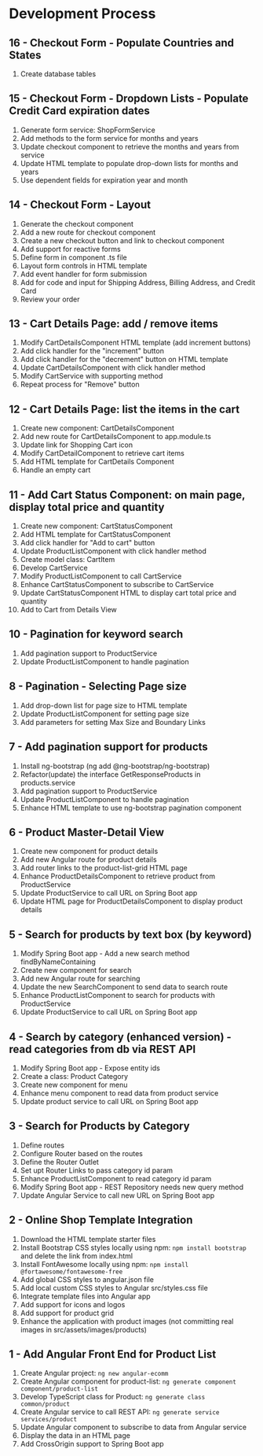 Development Process
===================

16 - Checkout Form - Populate Countries and States
--------------------------------------------------
1. Create database tables

15 - Checkout Form - Dropdown Lists - Populate Credit Card expiration dates
---------------------------------------------------------------------------
1. Generate form service: ShopFormService
2. Add methods to the form service for months and years
3. Update checkout component to retrieve the months and years from service
4. Update HTML template to populate drop-down lists for months and years
5. Use dependent fields for expiration year and month

14 - Checkout Form - Layout
---------------------------
1. Generate the checkout component
2. Add a new route for checkout component
3. Create a new checkout button and link to checkout component
4. Add support for reactive forms
5. Define form in component .ts file
6. Layout form controls in HTML template
7. Add event handler for form submission
8. Add for code and input for Shipping Address, Billing Address, and Credit Card
9. Review your order

13 - Cart Details Page: add / remove items
------------------------------------------
1. Modify CartDetailsComponent HTML template (add increment buttons)
2. Add click handler for the "increment" button
3. Add click handler for the "decrement" button on HTML template
4. Update CartDetailsComponent with click handler method
5. Modify CartService with supporting method
6. Repeat process for "Remove" button

12 - Cart Details Page: list the items in the cart
--------------------------------------------------
1. Create new component: CartDetailsComponent
2. Add new route for CartDetailsComponent to app.module.ts
3. Update link for Shopping Cart icon
4. Modify CartDetailComponent to retrieve cart items
5. Add HTML template for CartDetails Component
6. Handle an empty cart

11 - Add Cart Status Component: on main page, display total price and quantity
------------------------------------------------------------------------------
1. Create new component: CartStatusComponent
2. Add HTML template for CartStatusComponent
3. Add click handler for "Add to cart" button
4. Update ProductListComponent with click handler method
5. Create model class: CartItem
6. Develop CartService
7. Modify ProductListComponent to call CartService
8. Enhance CartStatusComponent to subscribe to CartService
9. Update CartStatusComponent HTML to display cart total price and quantity
10. Add to Cart from Details View

10 - Pagination for keyword search
----------------------------------
1. Add pagination support to ProductService
2. Update ProductListComponent to handle pagination

8 - Pagination - Selecting Page size
------------------------------------
1. Add drop-down list for page size to HTML template
2. Update ProductListComponent for setting page size
3. Add parameters for setting Max Size and Boundary Links 

7 - Add pagination support for products
---------------------------------------
1. Install ng-bootstrap (ng add @ng-bootstrap/ng-bootstrap)
2. Refactor(update) the interface GetResponseProducts in products.service
3. Add pagination support to ProductService
4. Update ProductListComponent to handle pagination
5. Enhance HTML template to use ng-bootstrap pagination component

6 - Product Master-Detail View
------------------------------
1. Create new component for product details
2. Add new Angular route for product details
3. Add router links to the product-list-grid HTML page
4. Enhance ProductDetailsComponent to retrieve product from ProductService
5. Update ProductService to call URL on Spring Boot app
6. Update HTML page for ProductDetailsComponent to display product details

5 - Search for products by text box (by keyword)
------------------------------------------------
1. Modify Spring Boot app - Add a new search method findByNameContaining
2. Create new component for search
3. Add new Angular route for searching
4. Update the new SearchComponent to send data to search route
5. Enhance ProductListComponent to search for products with ProductService
6. Update ProductService to call URL on Spring Boot app

4 - Search by category (enhanced version) - read categories from db via REST API
--------------------------------------------------------------------------------
1. Modify Spring Boot app - Expose entity ids
2. Create a class: Product Category
3. Create new component for menu
4. Enhance menu component to read data from product service
5. Update product service to call URL on Spring Boot app

3 - Search for Products by Category
-----------------------------------
1. Define routes
2. Configure Router based on the routes
3. Define the Router Outlet
4. Set upt Router Links to pass category id param
5. Enhance ProductListComponent to read category id param
6. Modify Spring Boot app - REST Repository needs new query method
7. Update Angular Service to call new URL on Spring Boot app

2 - Online Shop Template Integration
------------------------------------
1. Download the HTML template starter files
2. Install Bootstrap CSS styles locally using npm: `npm install bootstrap` and delete the link from index.html
3. Install FontAwesome locally using npm: `npm install @fortawesome/fontawesome-free`
4. Add global CSS styles to angular.json file
5. Add local custom CSS styles to Angular src/styles.css file
6. Integrate template files into Angular app
7. Add support for icons and logos
8. Add support for product grid
9. Enhance the application with product images (not committing real images in src/assets/images/products)

1 - Add Angular Front End for Product List
------------------------------------------
1. Create Angular project: `ng new angular-ecomm`
2. Create Angular component for product-list: `ng generate component component/product-list`
3. Develop TypeScript class for Product: `ng generate class common/product`
4. Create Angular service to call REST API: `ng generate service services/product`
5. Update Angular component to subscribe to data from Angular service
6. Display the data in an HTML page
7. Add CrossOrigin support to Spring Boot app
